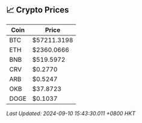 ## 📈 Crypto Prices

| Coin | Price |
| ---- | ----- |
| BTC | $57211.3198 |
| ETH | $2360.0666 |
| BNB | $519.5972 |
| CRV | $0.2770 |
| ARB | $0.5247 |
| OKB | $37.8723 |
| DOGE | $0.1037 |

_Last Updated: 2024-09-10 15:43:30.011 +0800 HKT_